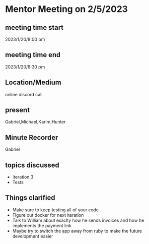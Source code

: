 # Mentor Meeting on 2/5/2023
## meeting time start
2023/1/20/8:00 pm
## meeting time end
2023/1/20/8:30 pm
## Location/Medium
online discord call
## present
Gabriel,Michael,Karim,Hunter
## Minute Recorder
Gabriel
## topics discussed
* Iteration 3
* Tests
## Things clarified
* Make sure to keep testing all of your code
* Figure out docker for next iteration
* Talk to William about exaclty how he sends invoices and how he implements the payment link
* Maybe try to switch the app away from ruby to make the future development easier
